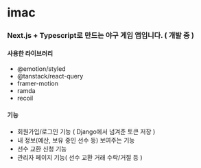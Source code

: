 # imac

### Next.js + Typescript로 만드는 야구 게임 앱입니다. ( 개발 중 )

#### 사용한 라이브러리
- @emotion/styled
- @tanstack/react-query
- framer-motion
- ramda
- recoil

#### 기능
- 회원가입/로그인 기능 ( Django에서 넘겨준 토큰 저장 )
- 내 정보(예산, 보유 중인 선수 등) 보여주는 기능
- 선수 교환 신청 기능
- 관리자 페이지 기능( 선수 교환 거래 수락/거절 등 )
